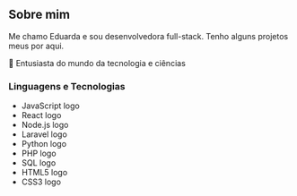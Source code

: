 ## Sobre mim
Me chamo Eduarda e sou desenvolvedora full-stack. Tenho alguns projetos meus por aqui.

🎯 Entusiasta do mundo da tecnologia e ciências

### Linguagens e Tecnologias

- JavaScript logo
- React logo
- Node.js logo
- Laravel logo
- Python logo
- PHP logo
- SQL logo
- HTML5 logo
- CSS3 logo
